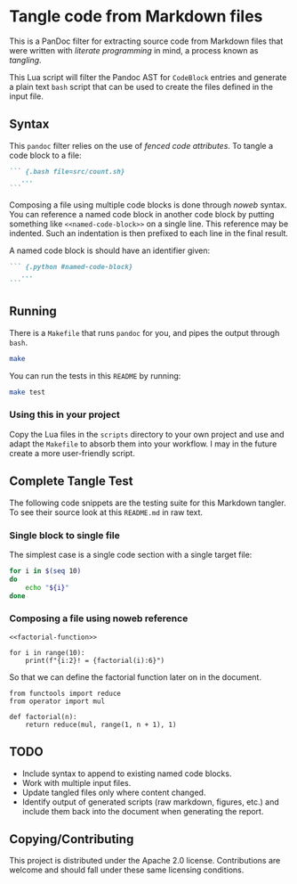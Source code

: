 # Tangle code from Markdown files

This is a PanDoc filter for extracting source code from Markdown files that were written with *literate programming* in mind, a process known as *tangling*.

This Lua script will filter the Pandoc AST for `CodeBlock` entries and generate a plain text `bash` script that can be used to create the files defined in the input file.

## Syntax

This `pandoc` filter relies on the use of *fenced code attributes*. To tangle a code block to a file:

~~~markdown
``` {.bash file=src/count.sh}
   ...
```
~~~

Composing a file using multiple code blocks is done through *noweb* syntax. You can reference a named code block in another code block by putting something like `<<named-code-block>>` on a single line. This reference may be indented. Such an indentation is then prefixed to each line in the final result.

A named code block is should have an identifier given:

~~~markdown
``` {.python #named-code-block}
   ...
```
~~~

## Running

There is a `Makefile` that runs `pandoc` for you, and pipes the output through `bash`.

```sh
make
```

You can run the tests in this `README` by running:

```sh
make test
```

### Using this in your project

Copy the Lua files in the `scripts` directory to your own project and use and adapt the `Makefile` to absorb them into your workflow. I may in the future create a more user-friendly script.

## Complete Tangle Test

The following code snippets are the testing suite for this Markdown tangler. To see their source look at this `README.md` in raw text.

### Single block to single file

The simplest case is a single code section with a single target file:

``` {.bash file=test/count.sh}
for i in $(seq 10)
do
    echo "${i}"
done
```

### Composing a file using noweb reference

``` {.python file=test/factorial.py}
<<factorial-function>>

for i in range(10):
    print(f"{i:2}! = {factorial(i):6}")
```

So that we can define the factorial function later on in the document.

``` {.python #factorial-function}
from functools import reduce
from operator import mul

def factorial(n):
    return reduce(mul, range(1, n + 1), 1)
```

## TODO

- Include syntax to append to existing named code blocks.
- Work with multiple input files.
- Update tangled files only where content changed.
- Identify output of generated scripts (raw markdown, figures, etc.) and include them back into the document when generating the report.

## Copying/Contributing

This project is distributed under the Apache 2.0 license. Contributions are welcome and should fall under these same licensing conditions.